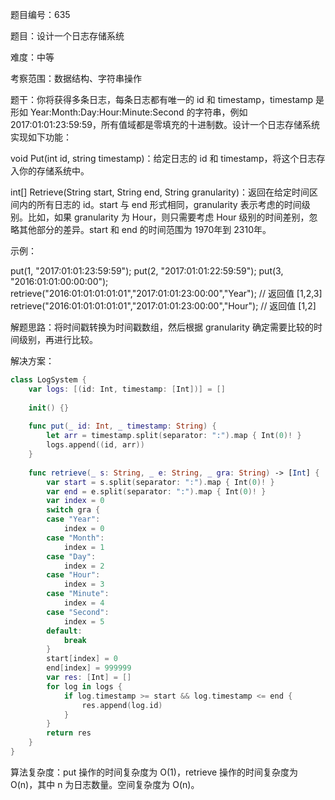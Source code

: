 题目编号：635

题目：设计一个日志存储系统

难度：中等

考察范围：数据结构、字符串操作

题干：你将获得多条日志，每条日志都有唯一的 id 和 timestamp，timestamp 是形如 Year:Month:Day:Hour:Minute:Second 的字符串，例如 2017:01:01:23:59:59，所有值域都是零填充的十进制数。设计一个日志存储系统实现如下功能：

void Put(int id, string timestamp)：给定日志的 id 和 timestamp，将这个日志存入你的存储系统中。

int[] Retrieve(String start, String end, String granularity)：返回在给定时间区间内的所有日志的 id。start 与 end 形式相同，granularity 表示考虑的时间级别。比如，如果 granularity 为 Hour，则只需要考虑 Hour 级别的时间差别，忽略其他部分的差异。start 和 end 的时间范围为 1970年到 2310年。

示例：

put(1, "2017:01:01:23:59:59");
put(2, "2017:01:01:22:59:59");
put(3, "2016:01:01:00:00:00");
retrieve("2016:01:01:01:01:01","2017:01:01:23:00:00","Year"); // 返回值 [1,2,3]
retrieve("2016:01:01:01:01:01","2017:01:01:23:00:00","Hour"); // 返回值 [1,2]

解题思路：将时间戳转换为时间戳数组，然后根据 granularity 确定需要比较的时间级别，再进行比较。

解决方案：

```swift
class LogSystem {
    var logs: [(id: Int, timestamp: [Int])] = []
    
    init() {}
    
    func put(_ id: Int, _ timestamp: String) {
        let arr = timestamp.split(separator: ":").map { Int(0)! }
        logs.append((id, arr))
    }
    
    func retrieve(_ s: String, _ e: String, _ gra: String) -> [Int] {
        var start = s.split(separator: ":").map { Int(0)! }
        var end = e.split(separator: ":").map { Int(0)! }
        var index = 0
        switch gra {
        case "Year":
            index = 0
        case "Month":
            index = 1
        case "Day":
            index = 2
        case "Hour":
            index = 3
        case "Minute":
            index = 4
        case "Second":
            index = 5
        default:
            break
        }
        start[index] = 0
        end[index] = 999999
        var res: [Int] = []
        for log in logs {
            if log.timestamp >= start && log.timestamp <= end {
                res.append(log.id)
            }
        }
        return res
    }
}
```

算法复杂度：put 操作的时间复杂度为 O(1)，retrieve 操作的时间复杂度为 O(n)，其中 n 为日志数量。空间复杂度为 O(n)。